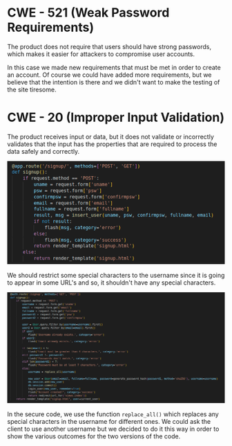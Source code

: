 # CWE - 521 (Weak Password Requirements)

The product does not require that users should have strong passwords, which makes it easier for attackers to compromise user accounts.

In this case we made new requirements that must be met in order to create an account. Of course we could have added more requirements, but we believe that the intention is there and we didn't want to make the testing of the site tiresome.

# CWE - 20 (Improper Input Validation)

The product receives input or data, but it does not validate or incorrectly validates that the input has the properties that are required to process the data safely and correctly.

![Signup](1-SignUp.png)

We should restrict some special characters to the username since it is going to appear in some URL's and so, it shouldn't have any special characters.

![SignUp Secure](2-SignUpSec.png)

In the secure code, we use the function `replace_all()` which replaces any special characters in the username for different ones. We could ask the client to use another username but we decided to do it this way in order to show the various outcomes for the two versions of the code.
